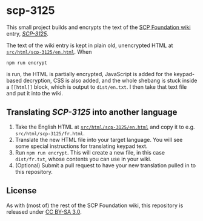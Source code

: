 # scp-3125

This small project builds and encrypts the text of the [SCP Foundation wiki](http://www.scp-wiki.net/) entry, [*SCP-3125*](http://www.scp-wiki.net/scp-3125).

The text of the wiki entry is kept in plain old, unencrypted HTML at [`src/html/scp-3125/en.html`](https://github.com/qntm/scp-3125/tree/master/src/html/scp-3125/en.html). When

```npm run encrypt```

is run, the HTML is partially encrypted, JavaScript is added for the keypad-based decryption, CSS is also added, and the whole shebang is stuck inside a `[[html]]` block, which is output to `dist/en.txt`. I then take that text file and put it into the wiki.

## Translating *SCP-3125* into another language

1. Take the English HTML at [`src/html/scp-3125/en.html`](https://github.com/qntm/scp-3125/tree/master/src/html/scp-3125/en.html) and copy it to e.g. `src/html/scp-3125/fr.html`.
2. Translate the new HTML file into your target language. You will see some special instructions for translating keypad text.
3. Run `npm run encrypt`. This will create a new file, in this case `dist/fr.txt`, whose contents you can use in your wiki.
4. (Optional) Submit a pull request to have your new translation pulled in to this repository.

## License

As with (most of) the rest of the SCP Foundation wiki, this repository is released under [CC BY-SA 3.0](https://creativecommons.org/licenses/by-sa/3.0/).
